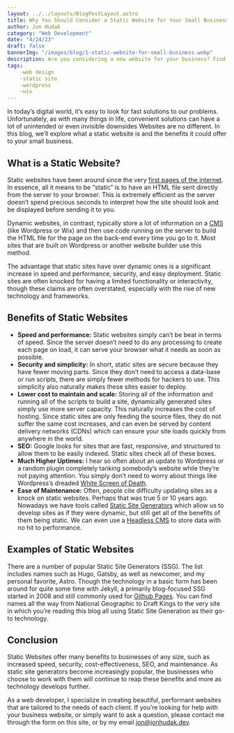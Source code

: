 ```yaml
---
layout: ../../layouts/BlogPostLayout.astro
title: Why You Should Consider a Static Website for Your Small Business
author: Jon Hudak
category: "Web Development"
date: "4/24/23"
draft: false
bannerImg: "/images/blog/1-static-website-for-small-business.webp"
description: Are you considering a new website for your business? Find out why a static site might be the right fit for you.
tags:
    -web design
    -static site
    -wordpress
    -wix
---
```

In today’s digital world, it’s easy to look for fast solutions to our problems. Unfortunately, as with many things in life, convenient solutions can have a lot of  unintended or even invisible downsides Websites are no different. In this blog, we’ll explore what a static website is and the benefits it could offer to your small business.

## What is a Static Website?
Static websites have been around since the very [first pages of the internet](https://www.businessinsider.com/flashback-this-is-what-the-first-website-ever-looked-like-2011-6#:~:text=The%20first%20web%20page%20went,%2FWWW%2FTheProject.html). In essence, all it means to be “static” is to have an HTML file sent directly from the server to your browser. This is extremely efficient as the server doesn’t spend precious seconds to interpret how the site should look and be displayed before sending it to you.

Dynamic websites, in contrast, typically store a lot of information on a [CMS](https://blog.hubspot.com/blog/tabid/6307/bid/7969/what-is-a-cms-and-why-should-you-care.aspx) (like Wordpress or Wix) and then use code running on the server to build the HTML file for the page on the back-end every time you go to it. Most sites that are built on Wordpress or another website builder use this method.

The advantage that static sites have over dynamic ones is a significant increase in speed and performance, security, and easy deployment. Static sites are often knocked for having a limited functionality or interactivity, though these claims are often overstated, especially with the rise of new technology and frameworks.

## Benefits of Static Websites

- **Speed and performance:** Static websites simply can’t be beat in terms of speed. Since the server doesn’t need to do any processing to create each page on load, it can serve your browser what it needs as soon as possible.
- **Security and simplicity:** In short, static sites are secure because they have fewer moving parts. Since they don’t need to access a data-base or run scripts, there are simply fewer methods for hackers to use. This simplicity also naturally makes these sites easier to deploy.
- **Lower cost to maintain and scale:** Storing all of the information and running all of the scripts to build a site, dynamically generated sites simply use more server capacity. This naturally increases the cost of hosting. Since static sites are only feeding the source files, they do not suffer the same cost increases, and can even be served by content delivery networks (CDNs) which can ensure your site loads quickly from anywhere in the world.
- **SEO:** Google looks for sites that are fast, responsive, and structured to allow them to be easily indexed. Static sites check all of these boxes.
- **Much Higher Uptimes:** I hear so often about an update to Wordpress or a random plugin completely tanking somebody’s website while they’re not paying attention. You simply don’t need to worry about things like Wordpress’s dreaded [White Screen of Death](https://wpbuffs.com/wordpress-white-screen/).
- **Ease of Maintenance:** Often, people cite difficulty updating sites as a knock on static websites. Perhaps that was true 5 or 10 years ago. Nowadays we have tools called [Static Site Generators](https://jamstack.org/generators/) which allow us to develop sites as if they were dynamic, but still get all of the benefits of them being static. We can even use a [Headless CMS](https://www.sanity.io/headless-cms) to store data with no hit to performance.

## Examples of Static Websites

There are a number of popular Static Site Generators (SSG). The list includes names such as Hugo, Gatsby, as well as newcomer, and my personal favorite, Astro. Though the technology in a basic form has been around for quite some time with Jekyll, a primarily blog-focused SSG started in 2008 and still commonly used for [Github Pages](https://pages.github.com/).  You can find names all the way from National Geographic to Draft Kings to the very site in which you’re reading this blog all using Static Site Generation as their go-to technology.

## Conclusion

Static Websites offer many benefits to businesses of any size, such as increased speed, security, cost-effectiveness, SEO, and maintenance. As static site generators become increasingly popular, the businesses who choose to work with them will continue to reap these benefits and more as technology develops further.

As a web developer, I specialize in creating beautiful, performant websites that are tailored to the needs of each client. If you’re looking for help with your business website, or simply want to ask a question, please contact me through the form on this site, or by my email [jon@jonhudak.dev](mailto:jon@jonhudak.dev).